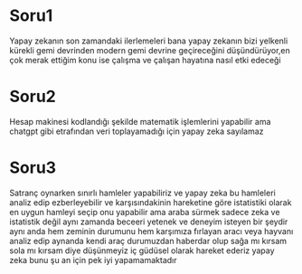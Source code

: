 # Soru1 
Yapay zekanın son zamandaki ilerlemeleri bana yapay zekanın bizi yelkenli kürekli gemi devrinden modern gemi devrine geçireceğini düşündürüyor,en çok merak ettiğim konu ise çalışma ve çalışan hayatına nasıl etki edeceği
# Soru2
Hesap makinesi kodlandığı şekilde matematik işlemlerini yapabilir ama chatgpt gibi etrafından veri toplayamadığı için yapay zeka sayılamaz
# Soru3
Satranç oynarken sınırlı hamleler yapabiliriz ve yapay zeka bu hamleleri analiz edip ezberleyebilir ve karşısındakinin hareketine göre istatistiki olarak en uygun hamleyi seçip onu yapabilir ama araba sürmek sadece zeka ve istatistik değil aynı zamanda beceeri yetenek ve deneyim isteyen bir şeydir aynı anda hem zeminin durumunu hem karşımıza fırlayan aracı veya hayvanı analiz edip aynanda kendi araç durumuzdan haberdar olup sağa mı kırsam sola mı kırsam diye düşünmeyiz iç güdüsel olarak hareket ederiz yapay zeka bunu şu an için pek iyi yapamamaktadır